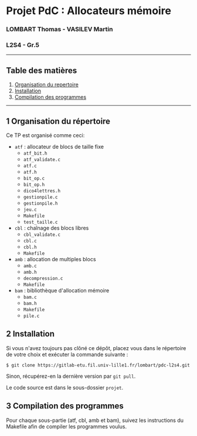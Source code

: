 # Projet PdC : Allocateurs mémoire
### LOMBART Thomas - VASILEV Martin
### L2S4 - Gr.5

---
## Table des matières

1. [Organisation du repertoire](#organisation)
2. [Installation](#install)
3. [Compilation des programmes](#compil)

---

## <a name="organisation">1 Organisation du répertoire</a>

Ce TP est organisé comme ceci:

- `atf` : allocateur de blocs de taille fixe
  - `atf_bit.h`
  - `atf_validate.c`
  - `atf.c`
  - `atf.h`
  - `bit_op.c`
  - `bit_op.h`
  - `dico4lettres.h`
  - `gestionpile.c`
  - `gestionpile.h`
  - `jeu.c`
  - `Makefile`
  - `test_taille.c`
- `cbl` : chaînage des blocs libres
  - `cbl_validate.c`
  - `cbl.c`
  - `cbl.h`
  - `Makefile`
- `amb` : allocation de multiples blocs
  - `amb.c`
  - `amb.h`
  - `decompression.c`
  - `Makefile`
- `bam` : bibliothèque d'allocation mémoire
  - `bam.c`
  - `bam.h`
  - `Makefile`
  - `pile.c`

## <a name="install">2 Installation</a>

Si vous n'avez toujours pas clôné ce dépôt, placez vous dans le répertoire de votre choix et exécuter la commande suivante :

```
$ git clone https://gitlab-etu.fil.univ-lille1.fr/lombart/pdc-l2s4.git
```

Sinon, récupérez-en la dernière version par `git pull`.

Le code source est dans le sous-dossier `projet`.

## <a name="compil">3 Compilation des programmes</a>

Pour chaque sous-partie (atf, cbl, amb et bam), suivez les instructions du Makefile afin de compiler les programmes voulus.
